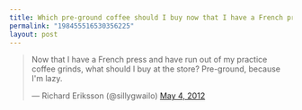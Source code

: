 ```yaml
---
title: Which pre-ground coffee should I buy now that I have a French press?
permalink: "198455516530356225"
layout: post
---
```


<blockquote class="twitter-tweet"><p>Now that I have a French press and have run out of my practice coffee grinds, what should I buy at the store? Pre-ground, because I'm lazy.</p>&mdash; Richard Eriksson (@sillygwailo) <a href="https://twitter.com/sillygwailo/status/198455516530356225" data-datetime="2012-05-04T16:54:16+00:00">May 4, 2012</a></blockquote>
<script src="//platform.twitter.com/widgets.js" charset="utf-8"></script>
